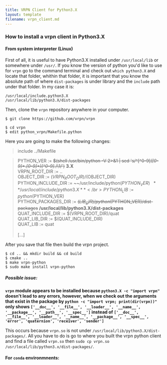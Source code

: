 ```yaml
---
title: VRPN Client for Python3.X
layout: template
filename: vrpn_client.md
--- 
```


### How to install a vrpn client in Python3.X

#### From system interpreter (Linux)

First of all, it is useful to have Python3.X installed under `/usr/local/lib` or somewhere under `/usr/`. If you know the version of python you'd like to use for `vrpn` go to the command terminal and check out `which python3.X` and locate that folder, whithin that folder,  it is important that you know the absolute path of where `dist-packages` is under library and the `include` path under that folder. In my case it is: 

```
/usr/local/include.python3.X
/usr/local/lib/python3.X/dist-packages
```

Then, clone the `vrpn` repository anywhere in your computer. 

```
$ git clone https://github.com/vrpn/vrpn
```

```
$ cd vrpn
$ edit python_vrpn/Makefile.python
```

Here you are going to make the following changes: 

> include ../Makefile</br>

> PYTHON_VER := ~~$(shell /usr/bin/python -V 2>&1 | sed 's/^[^0-9]*\([0-9]\+.[0-9]\+\)[^0-9].*/\1/')~~ **3.X** </br>
> VRPN_ROOT_DIR := ..</br>
> OBJECT_DIR := $(VRPN_ROOT_DIR)/$(OBJECT_DIR)</br>
> PYTHON_INCLUDE_DIR := ~~/usr/include/python$(PYTHON_VER)~~ **/usr/local/include/python3.X**</br>
> PYTHON_LIB := python$(PYTHON_VER)</br>
> PYTHON_PACKAGES_DIR := ~~$(LIB_DIR)/python$(PYTHON_VER)/dist-packages~~ **/usr/local/lib/python3.X/dist-packages**</br>
> QUAT_INCLUDE_DIR := $(VRPN_ROOT_DIR)/quat</br>
> QUAT_LIB_DIR := $(QUAT_INCLUDE_DIR)</br>
> QUAT_LIB := quat</br>
> </br>
> [...]</br>

After you save that file then build the vrpn project. 

```
$ cd .. && mkdir build && cd build
$ cmake ..
$ make vrpn-python
$ sudo make install vrpn-python
```

##### Possible issue: 

**`vrpn` module appears to be installed because `python3.X -c "import vrpn"` doesn't lead to any errors, however, when we check out the arguments that exist in the package by `python -c "import vrpn; print(dir(vrpn))"` only shows `['__doc__', '__file__', '__loader__', '__name__', '__package__', '__path__', '__spec__']` instead of `['__doc__', '__file__', '__loader__', '__name__', '__package__', '__spec__', 'error', 'quaternion', 'receiver', 'sender']
`**  

This occurs because `vrpn.so` is not under `/usr/local/lib/python3.X/dist-packages/`. All you have to do is go to where you built the vrpn python client and find a file called `vrpn.so` then `sudo cp vrpn.so /usr/local/lib/python3.x/dist-packages/`.

#### For `conda` environmnents:

